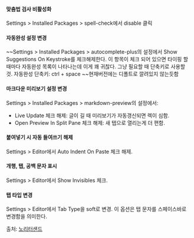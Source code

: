 #### 맞춤법 검사 비활성화  
Settings > Installed Packages > spell-check에서 disable 클릭

#### 자동완성 설정 변경
~~Settings > Installed Packages > autocomplete-plus의 설정에서 Show Suggestions On Keystroke를 체크해제한다. 이 항목이 체크 되어 있으면 타이핑 할 때마다 자동완성 목록이 나타나는데 이게 꽤 귀찮다. 그냥 필요할 때 단축키로 사용할 것.
자동완성 단축키: ctrl + space
~~현재버전에는 디폴트로 깔려있지 않는듯함

#### 마크다운 미리보기 설정 변경  
Settings > Installed Packages > markdown-preview의 설정에서:

- Live Update 체크 해제: 글이 길 때 미리보기가 자동갱신되면 렉이 심함.  
- Open Preview In Split Pane 체크 해제: 새 탭으로 열리는게 더 편함.  

#### 붙여넣기 시 자동 들여쓰기 해제  
Settings > Editor에서 Auto Indent On Paste 체크 해제.

#### 개행, 탭, 공백 문자 표시  
Settings > Editor에서 Show Invisibles 체크.

#### 탭 타입 변경  
Settings > Editor에서 Tab Type을 soft로 변경. 이 옵션은 탭 문자를 스페이스바로 변경함을 의미한다.


출처:
[노리터샌드](https://noritersand.github.io/devtool/devtool-atom-%EC%B4%88%EA%B8%B0-%EC%84%A4%EC%A0%95/)
